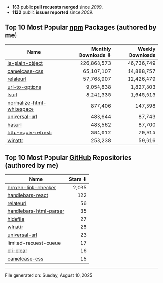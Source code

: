 - **163** public **pull requests merged** since *2009*.
- **1132** public **issues reported** since *2009*.

## Top 10 Most Popular [npm](https://npmjs.com) Packages (authored by me)

| Name | Monthly Downloads ⬇ | Weekly Downloads |
| ---- | -------------------: | ---------------: |
| [is-plain-object](https://www.npmjs.com/package/is-plain-object) | 226,868,573 | 46,736,749 |
| [camelcase-css](https://www.npmjs.com/package/camelcase-css) | 65,107,107 | 14,888,757 |
| [relateurl](https://www.npmjs.com/package/relateurl) | 57,768,907 | 12,426,479 |
| [url-to-options](https://www.npmjs.com/package/url-to-options) | 9,054,838 | 1,827,803 |
| [isurl](https://www.npmjs.com/package/isurl) | 8,242,335 | 1,645,613 |
| [normalize-html-whitespace](https://www.npmjs.com/package/normalize-html-whitespace) | 877,406 | 147,398 |
| [universal-url](https://www.npmjs.com/package/universal-url) | 483,644 | 87,743 |
| [hasurl](https://www.npmjs.com/package/hasurl) | 483,562 | 87,700 |
| [http-equiv-refresh](https://www.npmjs.com/package/http-equiv-refresh) | 384,612 | 79,915 |
| [winattr](https://www.npmjs.com/package/winattr) | 258,238 | 59,616 |

## Top 10 Most Popular [GitHub](https://github.com) Repositories (authored by me)

| Name | Stars ⬇ |
| ---- | -------: |
| [broken-link-checker](https://github.com/stevenvachon/broken-link-checker) | 2,035 |
| [handlebars-react](https://github.com/stevenvachon/handlebars-react) | 122 |
| [relateurl](https://github.com/stevenvachon/relateurl) | 56 |
| [handlebars-html-parser](https://github.com/stevenvachon/handlebars-html-parser) | 35 |
| [hidefile](https://github.com/stevenvachon/hidefile) | 27 |
| [winattr](https://github.com/stevenvachon/winattr) | 25 |
| [universal-url](https://github.com/stevenvachon/universal-url) | 23 |
| [limited-request-queue](https://github.com/stevenvachon/limited-request-queue) | 17 |
| [cli-clear](https://github.com/stevenvachon/cli-clear) | 16 |
| [camelcase-css](https://github.com/stevenvachon/camelcase-css) | 15 |

---
File generated on: Sunday, August 10, 2025
